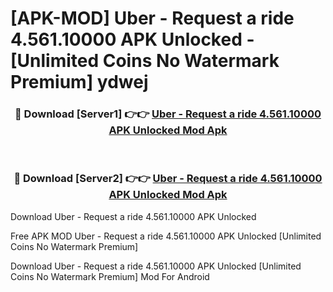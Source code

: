 # [APK-MOD] Uber - Request a ride 4.561.10000 APK Unlocked - [Unlimited Coins No Watermark Premium] ydwej



<div align="center">
<h3>🔴 Download [Server1] 👉👉 <a href="https://momento.my/?title=Uber_-_Request_a_ride_4.561.10000_APK_Unlocked">Uber - Request a ride 4.561.10000 APK Unlocked Mod Apk</a></h3><br>

<h3>🔴 Download [Server2] 👉👉 <a href="https://momento.my/?title=Uber_-_Request_a_ride_4.561.10000_APK_Unlocked">Uber - Request a ride 4.561.10000 APK Unlocked Mod Apk</a></h3>
</div>



Download Uber - Request a ride 4.561.10000 APK Unlocked 

Free APK MOD Uber - Request a ride 4.561.10000 APK Unlocked [Unlimited Coins No Watermark Premium]

Download Uber - Request a ride 4.561.10000 APK Unlocked [Unlimited Coins No Watermark Premium] Mod For Android
